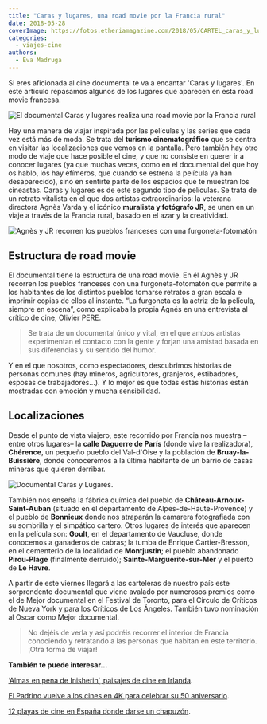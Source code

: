 ```yaml
---
title: "Caras y lugares, una road movie por la Francia rural"
date: 2018-05-28
coverImage: https://fotos.etheriamagazine.com/2018/05/CARTEL_caras_y_lugares.jpg
categories: 
  - viajes-cine
authors: 
  - Eva Madruga
---
```


Si eres aficionada al cine documental te va a encantar 'Caras y lugares'. En este 
artículo repasamos algunos de los lugares que aparecen en esta road movie francesa. 

![El documental Caras y lugares realiza una road movie por la Francia rural](https://fotos.etheriamagazine.com/2018/05/Visages_villages-1.jpg "El documental Caras y lugares realiza una road movie por la Francia rural.")

Hay una manera de viajar inspirada por las películas y las series que cada vez está más 
de moda. Se trata del **turismo cinematográfico** que se centra en visitar las 
localizaciones que vemos en la pantalla. Pero también hay otro modo de viaje que hace 
posible el cine, y que no consiste en querer ir a conocer lugares (ya que muchas veces, 
como en el documental del que hoy os hablo, los hay efímeros, que cuando se estrena la 
película ya han desaparecido), sino en sentirte parte de los espacios que te muestran 
los cineastas. Caras y lugares es de este segundo tipo de películas. Se trata de un 
retrato vitalista en el que dos artistas extraordinarios: la veterana directora Agnès 
Varda y el icónico **muralista y fotógrafo JR**, se unen en un viaje a través de la 
Francia rural, basado en el azar y la creatividad. 

![Agnès y JR recorren los pueblos franceses con una furgoneta-fotomatón](https://fotos.etheriamagazine.com/2018/05/Visages-Villages.jpg "Agnès y JR recorren los pueblos franceses con una furgoneta-fotomatón")

## Estructura de road movie

El documental tiene la estructura de una road movie. En él Agnès y JR recorren los 
pueblos franceses con una furgoneta-fotomatón que permite a los habitantes de los 
distintos pueblos tomarse retratos a gran escala e imprimir copias de ellos al instante. 
“La furgoneta es la actriz de la película, siempre en escena”, como explicaba la propia 
Agnés en una entrevista al crítico de cine, Olivier PERE. 

> Se trata de un documental único y vital, en el que ambos artistas experimentan el 
> contacto con la gente y forjan una amistad basada en sus diferencias y su sentido del 
> humor. 

Y en el que nosotros, como espectadores, descubrimos historias de personas comunes (hay 
mineros, agricultores, granjeros, estibadores, esposas de trabajadores…). Y lo mejor es 
que todas estás historias están mostradas con emoción y mucha sensibilidad. 

## Localizaciones

Desde el punto de vista viajero, este recorrido por Francia nos muestra –entre otros 
lugares– la **calle Daguerre de París** (donde vive la realizadora), **Chérence**, un 
pequeño pueblo del Val-d'Oise y la población de **Bruay-la-Buissière**, donde 
conoceremos a la última habitante de un barrio de casas mineras que quieren derribar. 

![Documental Caras y Lugares.](https://fotos.etheriamagazine.com/2018/05/CARTEL_caras_y_lugares.jpg "Documental Caras y Lugares.")

También nos enseña la fábrica química del pueblo de **Château-Arnoux-Saint-Auban** 
(situado en el departamento de Alpes-de-Haute-Provence) y el pueblo de **Bonnieux** 
donde nos atraparán la camarera fotografiada con su sombrilla y el simpático cartero. 
Otros lugares de interés que aparecen en la película son: **Goult**, en el departamento 
de Vaucluse, donde conocemos a ganaderos de cabras; la tumba de Enrique Cartier-Bresson, 
en el cementerio de la localidad de **Montjustin**; el pueblo abandonado **Pirou-Plage** 
(finalmente derruido); **Sainte-Marguerite-sur-Mer** y el puerto de **Le Havre**. 

A partir de este viernes llegará a las carteleras de nuestro país este sorprendente 
documental que viene avalado por numerosos premios como el de Mejor documental en el 
Festival de Toronto, para el Círculo de Críticos de Nueva York y para los Críticos de 
Los Ángeles. También tuvo nominación al Oscar como Mejor documental. 

> No dejéis de verla y así podréis recorrer el interior de Francia conociendo y retratando 
> a las personas que habitan en este territorio. ¡Otra forma de viajar! 

**También te puede interesar...** 

[‘Almas en pena de Inisherin’, paisajes de cine en 
Irlanda](https://etheriamagazine.com/2023/01/30/almas-en-pena-de-inisherin/). 

[El Padrino vuelve a los cines en 4K para celebrar su 50 
aniversario](https://etheriamagazine.com/2022/02/23/50-aniversario-el-padrino/). 

[12 playas de cine en España donde darse un 
chapuzón](https://etheriamagazine.com/2021/07/19/12-playas-espanolas-que-salen-en-peliculas/).
